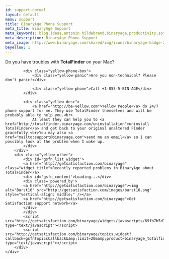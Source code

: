 ```yaml
---
id: support-normal
layout: default
menu: support
title: BinaryAge Phone Support
meta_title: BinaryAge Support
meta_keywords: blog,ideas,antonin hildebrand,binaryage,productivity,software,web,development,support
meta_description: BinaryAge Phone Support
meta_image: http://www.binaryage.com/shared/img/icons/binaryage-badge-256.png
beyellow: 1
---
```


<div id="main-yellow">
    <div class="container">
        <div class="yellow-box-wrapper">
            <div class="yellow-intro">Do you have troubles with <strong>TotalFinder</strong> on your Mac?</div>

            <div class="yellow-phone-box">
                <div class="yellow-panic">Are you non-technical? Please don't panic!</div>
        
                <div class="yellow-phone">Call +1-855-5-BIN-AGE</div>
            </div>
        
            <div class="yellow-desc">
                <a href="http://be-yellow.com">Yellow People</a> do 24/7 phone support for me. They use TotalFinder themselves and will be probably able to help you.<br>
                At least they can help you to <a href="http://totalfinder.binaryage.com/uninstallation">uninstall TotalFinder</a> and get back to your original unaltered Finder gracefully.<br>You may also <a href="mailto:support@binaryage.com">send me an email</a> so I can possibly look at the problem when I wake up.
            </div>
        </div>
        <div class="yellow-other">
            <div id='gsfn_list_widget'>
            <a href="http://getsatisfaction.com/binaryage" class="widget_title">Recently reported problems in BinaryAge about TotalFinder</a>
            <div id='gsfn_content'>Loading...</div>
            <div class='powered_by'>
            <a href="http://getsatisfaction.com/binaryage"><img alt="Burst16" src="http://getsatisfaction.com/images/burst16.png" style="vertical-align: middle;" /></a>
            <a href="http://getsatisfaction.com/binaryage">Get Satisfaction support network</a>
            </div>
            </div>
            <script src="http://getsatisfaction.com/binaryage/widgets/javascripts/69fb7b5d71/widgets.js" type="text/javascript"></script>
            <script src="http://getsatisfaction.com/binaryage/topics.widget?callback=gsfnTopicsCallback&amp;limit=20&amp;product=binaryage_totalfinder&amp;style=problem" type="text/javascript"></script>
        </div>
    </div>
</div>
